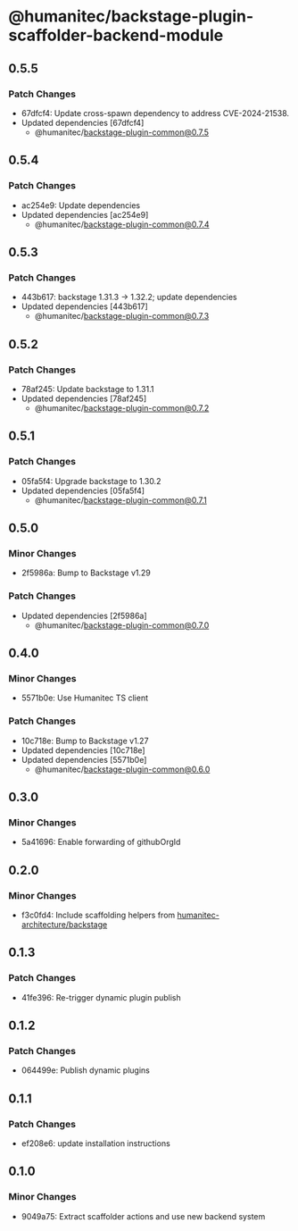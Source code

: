 # @humanitec/backstage-plugin-scaffolder-backend-module

## 0.5.5

### Patch Changes

- 67dfcf4: Update cross-spawn dependency to address CVE-2024-21538.
- Updated dependencies [67dfcf4]
  - @humanitec/backstage-plugin-common@0.7.5

## 0.5.4

### Patch Changes

- ac254e9: Update dependencies
- Updated dependencies [ac254e9]
  - @humanitec/backstage-plugin-common@0.7.4

## 0.5.3

### Patch Changes

- 443b617: backstage 1.31.3 -> 1.32.2; update dependencies
- Updated dependencies [443b617]
  - @humanitec/backstage-plugin-common@0.7.3

## 0.5.2

### Patch Changes

- 78af245: Update backstage to 1.31.1
- Updated dependencies [78af245]
  - @humanitec/backstage-plugin-common@0.7.2

## 0.5.1

### Patch Changes

- 05fa5f4: Upgrade backstage to 1.30.2
- Updated dependencies [05fa5f4]
  - @humanitec/backstage-plugin-common@0.7.1

## 0.5.0

### Minor Changes

- 2f5986a: Bump to Backstage v1.29

### Patch Changes

- Updated dependencies [2f5986a]
  - @humanitec/backstage-plugin-common@0.7.0

## 0.4.0

### Minor Changes

- 5571b0e: Use Humanitec TS client

### Patch Changes

- 10c718e: Bump to Backstage v1.27
- Updated dependencies [10c718e]
- Updated dependencies [5571b0e]
  - @humanitec/backstage-plugin-common@0.6.0

## 0.3.0

### Minor Changes

- 5a41696: Enable forwarding of githubOrgId

## 0.2.0

### Minor Changes

- f3c0fd4: Include scaffolding helpers from [humanitec-architecture/backstage](https://github.com/humanitec-architecture/backstage)

## 0.1.3

### Patch Changes

- 41fe396: Re-trigger dynamic plugin publish

## 0.1.2

### Patch Changes

- 064499e: Publish dynamic plugins

## 0.1.1

### Patch Changes

- ef208e6: update installation instructions

## 0.1.0

### Minor Changes

- 9049a75: Extract scaffolder actions and use new backend system
